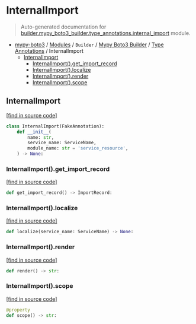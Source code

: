 # InternalImport

> Auto-generated documentation for [builder.mypy_boto3_builder.type_annotations.internal_import](https://github.com/vemel/mypy_boto3/blob/master/builder/mypy_boto3_builder/type_annotations/internal_import.py) module.

- [mypy-boto3](../../../README.md#mypy_boto3) / [Modules](../../../MODULES.md#mypy-boto3-modules) / `Builder` / [Mypy Boto3 Builder](../index.md#mypy-boto3-builder) / [Type Annotations](index.md#type-annotations) / InternalImport
    - [InternalImport](#internalimport)
        - [InternalImport().get_import_record](#internalimportget_import_record)
        - [InternalImport().localize](#internalimportlocalize)
        - [InternalImport().render](#internalimportrender)
        - [InternalImport().scope](#internalimportscope)

## InternalImport

[[find in source code]](https://github.com/vemel/mypy_boto3/blob/master/builder/mypy_boto3_builder/type_annotations/internal_import.py#L9)

```python
class InternalImport(FakeAnnotation):
    def __init__(
        name: str,
        service_name: ServiceName,
        module_name: str = 'service_resource',
    ) -> None:
```

### InternalImport().get_import_record

[[find in source code]](https://github.com/vemel/mypy_boto3/blob/master/builder/mypy_boto3_builder/type_annotations/internal_import.py#L33)

```python
def get_import_record() -> ImportRecord:
```

### InternalImport().localize

[[find in source code]](https://github.com/vemel/mypy_boto3/blob/master/builder/mypy_boto3_builder/type_annotations/internal_import.py#L30)

```python
def localize(service_name: ServiceName) -> None:
```

### InternalImport().render

[[find in source code]](https://github.com/vemel/mypy_boto3/blob/master/builder/mypy_boto3_builder/type_annotations/internal_import.py#L23)

```python
def render() -> str:
```

### InternalImport().scope

[[find in source code]](https://github.com/vemel/mypy_boto3/blob/master/builder/mypy_boto3_builder/type_annotations/internal_import.py#L26)

```python
@property
def scope() -> str:
```
